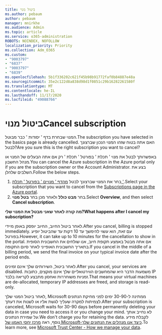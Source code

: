 ```yaml
---
title: ביטול מנוי
ms.author: pebaum
author: pebaum
manager: mnirkhe
ms.audience: Admin
ms.topic: article
ms.service: o365-administration
ROBOTS: NOINDEX, NOFOLLOW
localization_priority: Priority
ms.collection: Adm_O365
ms.custom:
- "9003797"
- "6837"
- "9003797"
- "6839"
ms.openlocfilehash: 5b1f336202c621f45b98b91772faf0b84887e48a
ms.sourcegitcommit: 35e2c122d8a838d98d1f0851c29b16282261580f
ms.translationtype: MT
ms.contentlocale: he-IL
ms.lasthandoff: 11/17/2020
ms.locfileid: "49088766"
---
```

# <a name="cancel-subscription"></a><span data-ttu-id="be5dd-102">ביטול מנוי</span><span class="sxs-lookup"><span data-stu-id="be5dd-102">Cancel subscription</span></span>

<span data-ttu-id="be5dd-103">המנוי שבחרת בדף ' יסודות ' כבר מבוטל.</span><span class="sxs-lookup"><span data-stu-id="be5dd-103">The subscription you have selected in the basics page is already cancelled.</span></span> <span data-ttu-id="be5dd-104">האם אתה בטוח שזהו המנוי הנכון שברצונך לבטל?</span><span class="sxs-lookup"><span data-stu-id="be5dd-104">Are you sure this is the right subscription you want to cancel?</span></span>

<span data-ttu-id="be5dd-105">באפשרותך לבטל את מנוי ' תכלת ' בפורטל ' תכלת ' רק אם אתה הבעלים של המנוי או מנהל החשבון.</span><span class="sxs-lookup"><span data-stu-id="be5dd-105">You can cancel the Azure subscription in the Azure portal only if you are the subscription owner or the Account Administrator.</span></span> <span data-ttu-id="be5dd-106">בצע את השלבים שלהלן.</span><span class="sxs-lookup"><span data-stu-id="be5dd-106">Follow the below steps.</span></span>

1. <span data-ttu-id="be5dd-107">בחר את המנוי שברצונך לבטל [מהדף ' מנויים ' בפורטל ' תכלת '](https://ms.portal.azure.com/#blade/Microsoft_Azure_Billing/SubscriptionsBlade).</span><span class="sxs-lookup"><span data-stu-id="be5dd-107">Select your subscription that you want to cancel from the [Subscriptions page in the Azure portal](https://ms.portal.azure.com/#blade/Microsoft_Azure_Billing/SubscriptionsBlade).</span></span>
2. <span data-ttu-id="be5dd-108">בחר **מבט כולל** ולאחר מכן בחר **בטל מנוי**.</span><span class="sxs-lookup"><span data-stu-id="be5dd-108">Select **Overview**, and then select **Cancel subscription**.</span></span>

<span data-ttu-id="be5dd-109">**מה קורה לאחר שאני מבטל את המנוי שלי?**</span><span class="sxs-lookup"><span data-stu-id="be5dd-109">**What happens after I cancel my subscription?**</span></span>

<span data-ttu-id="be5dd-110">לאחר ביטול החיוב, החיוב יופסק באופן מיידי.</span><span class="sxs-lookup"><span data-stu-id="be5dd-110">After you cancel, billing is stopped immediately.</span></span> <span data-ttu-id="be5dd-111">עם זאת, הוא עשוי להימשך עד 10 דקות עד שהביטול יופיע בפורטל.</span><span class="sxs-lookup"><span data-stu-id="be5dd-111">However, it can take up to 10 minutes for the cancellation to show in the portal.</span></span> <span data-ttu-id="be5dd-112">אם אתה מבטל באמצע תקופת חיוב, אנו שולחים את החשבונית הסופית בתאריך החשבונית האופייני לאחר סיום התקופה.</span><span class="sxs-lookup"><span data-stu-id="be5dd-112">If you cancel in the middle of a billing period, we send the final invoice on your typical invoice date after the period ends.</span></span>

<span data-ttu-id="be5dd-113">לאחר ביטול, השירותים שלך אינם זמינים.</span><span class="sxs-lookup"><span data-stu-id="be5dd-113">After you cancel, your services are disabled.</span></span> <span data-ttu-id="be5dd-114">משמעות הדבר היא שהמחשבים הווירטואליים שלך אינם מוקצים, כתובות IP זמניות משוחררות ואחסון מתבצע לקריאה בלבד.</span><span class="sxs-lookup"><span data-stu-id="be5dd-114">That means your virtual machines are de-allocated, temporary IP addresses are freed, and storage is read-only.</span></span>

<span data-ttu-id="be5dd-115">לאחר ביטול המנוי שלך, Microsoft ממתינה ל-30-90 ימים לפני מחיקת הנתונים לצמיתות למקרה שעליך לגשת אליו או לשנות את דעתך.</span><span class="sxs-lookup"><span data-stu-id="be5dd-115">After your subscription is canceled, Microsoft waits for 30-90 days before permanently deleting your data in case you need to access it or you change your mind.</span></span> <span data-ttu-id="be5dd-116">לא נחייב אותך על שמירת הנתונים.</span><span class="sxs-lookup"><span data-stu-id="be5dd-116">We don't charge you for retaining the data.</span></span> <span data-ttu-id="be5dd-117">לקבלת מידע נוסף, ראה [מרכז יחסי האמון של Microsoft-כיצד אנו מנהלים את הנתונים שלך](https://www.microsoft.com/trust-center/privacy/data-management#leave).</span><span class="sxs-lookup"><span data-stu-id="be5dd-117">To learn more, see [Microsoft Trust Center - How we manage your data](https://www.microsoft.com/trust-center/privacy/data-management#leave).</span></span>

